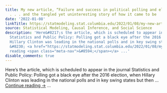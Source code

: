 ```yaml
---
title: My new article, “Failure and success in political polling and election forecasting”
  . . . and the tangled yet uninteresting story of how it came to be
date: '2022-01-08'
linkTitle: https://statmodeling.stat.columbia.edu/2022/01/08/my-new-article-failure-and-success-in-political-polling-and-election-forecasting-and-the-tangled-yet-uninteresting-story-of-how-it-came-to-be/
source: Statistical Modeling, Causal Inference, and Social Science
description: 'Here&#8217;s the article, which is scheduled to appear in the journal
  Statistics and Public Policy: Polling got a black eye after the 2016 election, when
  Hillary Clinton was leading in the national polls and in key swing states but then
  &#8230; <a href="https://statmodeling.stat.columbia.edu/2022/01/08/my-new-article-failure-and-success-in-political-polling-and-election-forecasting-and-the-tangled-yet-uninteresting-story-of-how-it-came-to-be/">Continue
  reading <span class="meta-nav">&#8594;</span></a> ...'
disable_comments: true
---
```

Here&#8217;s the article, which is scheduled to appear in the journal Statistics and Public Policy: Polling got a black eye after the 2016 election, when Hillary Clinton was leading in the national polls and in key swing states but then &#8230; <a href="https://statmodeling.stat.columbia.edu/2022/01/08/my-new-article-failure-and-success-in-political-polling-and-election-forecasting-and-the-tangled-yet-uninteresting-story-of-how-it-came-to-be/">Continue reading <span class="meta-nav">&#8594;</span></a> ...